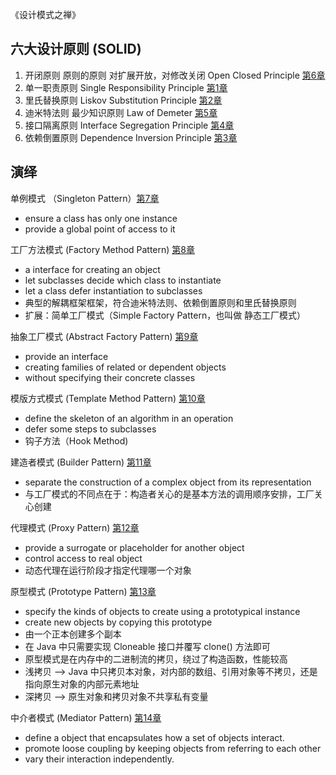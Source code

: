《设计模式之禅》

## 六大设计原则 (SOLID)

1. 开闭原则 原则的原则 对扩展开放，对修改关闭 Open Closed Principle [第6章](src/main/java/chapter6)
2. 单一职责原则 Single Responsibility Principle [第1章](src/main/java/chapter1)
3. 里氏替换原则 Liskov Substitution Principle [第2章](src/main/java/chapter2)
4. 迪米特法则 最少知识原则 Law of Demeter [第5章](src/main/java/chapter5)
5. 接口隔离原则 Interface Segregation Principle [第4章](src/main/java/chapter4)
6. 依赖倒置原则 Dependence Inversion Principle [第3章](src/main/java/chapter3)

## 演绎

单例模式 （Singleton Pattern）[第7章](src/main/java/chapter7) 
- ensure a class has only one instance
- provide a global point of access to it

工厂方法模式 (Factory Method Pattern) [第8章](src/main/java/chapter8)
- a interface for creating an object
- let subclasses decide which class to instantiate
- let a class defer instantiation to subclasses
- 典型的解耦框架框架，符合迪米特法则、依赖倒置原则和里氏替换原则
- 扩展：简单工厂模式（Simple Factory Pattern，也叫做 静态工厂模式）

抽象工厂模式 (Abstract Factory Pattern) [第9章](src/main/java/chapter9)
- provide an interface
- creating families of related or dependent objects
- without specifying their concrete classes

模版方式模式 (Template Method Pattern) [第10章](src/main/java/chapter10)
- define the skeleton of an algorithm in an operation
- defer some steps to subclasses
- 钩子方法（Hook Method)

建造者模式 (Builder Pattern) [第11章](src/main/java/chapter11)
- separate the construction of a complex object from its representation
- 与工厂模式的不同点在于：构造者关心的是基本方法的调用顺序安排，工厂关心创建

代理模式 (Proxy Pattern) [第12章](src/main/java/chapter12)
- provide a surrogate or placeholder for another object
- control access to real object
- 动态代理在运行阶段才指定代理哪一个对象

原型模式 (Prototype Pattern) [第13章](src/main/java/chapter13)
- specify the kinds of objects to create using a prototypical instance
- create new objects by copying this prototype
- 由一个正本创建多个副本
- 在 Java 中只需要实现 Cloneable 接口并覆写 clone() 方法即可
- 原型模式是在内存中的二进制流的拷贝，绕过了构造函数，性能较高
- 浅拷贝 --> Java 中只拷贝本对象，对内部的数组、引用对象等不拷贝，还是指向原生对象的内部元素地址
- 深拷贝 --> 原生对象和拷贝对象不共享私有变量

中介者模式 (Mediator Pattern) [第14章](src/main/java/chapter14)
- define a object that encapsulates how a set of objects interact.
- promote loose coupling by keeping objects from referring to each other
- vary their interaction independently.